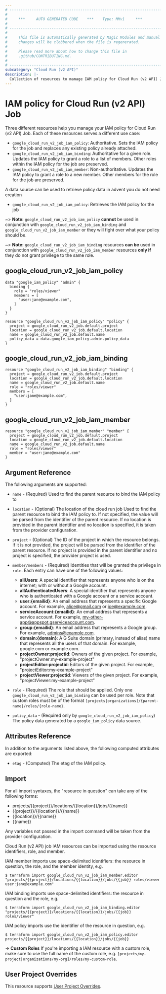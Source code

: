 ```yaml
---
# ----------------------------------------------------------------------------
#
#     ***     AUTO GENERATED CODE    ***    Type: MMv1     ***
#
# ----------------------------------------------------------------------------
#
#     This file is automatically generated by Magic Modules and manual
#     changes will be clobbered when the file is regenerated.
#
#     Please read more about how to change this file in
#     .github/CONTRIBUTING.md.
#
# ----------------------------------------------------------------------------
subcategory: "Cloud Run (v2 API)"
description: |-
  Collection of resources to manage IAM policy for Cloud Run (v2 API) Job
---
```


# IAM policy for Cloud Run (v2 API) Job
Three different resources help you manage your IAM policy for Cloud Run (v2 API) Job. Each of these resources serves a different use case:

* `google_cloud_run_v2_job_iam_policy`: Authoritative. Sets the IAM policy for the job and replaces any existing policy already attached.
* `google_cloud_run_v2_job_iam_binding`: Authoritative for a given role. Updates the IAM policy to grant a role to a list of members. Other roles within the IAM policy for the job are preserved.
* `google_cloud_run_v2_job_iam_member`: Non-authoritative. Updates the IAM policy to grant a role to a new member. Other members for the role for the job are preserved.

A data source can be used to retrieve policy data in advent you do not need creation

* `google_cloud_run_v2_job_iam_policy`: Retrieves the IAM policy for the job

~> **Note:** `google_cloud_run_v2_job_iam_policy` **cannot** be used in conjunction with `google_cloud_run_v2_job_iam_binding` and `google_cloud_run_v2_job_iam_member` or they will fight over what your policy should be.

~> **Note:** `google_cloud_run_v2_job_iam_binding` resources **can be** used in conjunction with `google_cloud_run_v2_job_iam_member` resources **only if** they do not grant privilege to the same role.



## google_cloud_run_v2_job_iam_policy

```hcl
data "google_iam_policy" "admin" {
  binding {
    role = "roles/viewer"
    members = [
      "user:jane@example.com",
    ]
  }
}

resource "google_cloud_run_v2_job_iam_policy" "policy" {
  project = google_cloud_run_v2_job.default.project
  location = google_cloud_run_v2_job.default.location
  name = google_cloud_run_v2_job.default.name
  policy_data = data.google_iam_policy.admin.policy_data
}
```

## google_cloud_run_v2_job_iam_binding

```hcl
resource "google_cloud_run_v2_job_iam_binding" "binding" {
  project = google_cloud_run_v2_job.default.project
  location = google_cloud_run_v2_job.default.location
  name = google_cloud_run_v2_job.default.name
  role = "roles/viewer"
  members = [
    "user:jane@example.com",
  ]
}
```

## google_cloud_run_v2_job_iam_member

```hcl
resource "google_cloud_run_v2_job_iam_member" "member" {
  project = google_cloud_run_v2_job.default.project
  location = google_cloud_run_v2_job.default.location
  name = google_cloud_run_v2_job.default.name
  role = "roles/viewer"
  member = "user:jane@example.com"
}
```


## Argument Reference

The following arguments are supported:

* `name` - (Required) Used to find the parent resource to bind the IAM policy to
* `location` - (Optional) The location of the cloud run job Used to find the parent resource to bind the IAM policy to. If not specified,
  the value will be parsed from the identifier of the parent resource. If no location is provided in the parent identifier and no
  location is specified, it is taken from the provider configuration.

* `project` - (Optional) The ID of the project in which the resource belongs.
    If it is not provided, the project will be parsed from the identifier of the parent resource. If no project is provided in the parent identifier and no project is specified, the provider project is used.

* `member/members` - (Required) Identities that will be granted the privilege in `role`.
  Each entry can have one of the following values:
  * **allUsers**: A special identifier that represents anyone who is on the internet; with or without a Google account.
  * **allAuthenticatedUsers**: A special identifier that represents anyone who is authenticated with a Google account or a service account.
  * **user:{emailid}**: An email address that represents a specific Google account. For example, alice@gmail.com or joe@example.com.
  * **serviceAccount:{emailid}**: An email address that represents a service account. For example, my-other-app@appspot.gserviceaccount.com.
  * **group:{emailid}**: An email address that represents a Google group. For example, admins@example.com.
  * **domain:{domain}**: A G Suite domain (primary, instead of alias) name that represents all the users of that domain. For example, google.com or example.com.
  * **projectOwner:projectid**: Owners of the given project. For example, "projectOwner:my-example-project"
  * **projectEditor:projectid**: Editors of the given project. For example, "projectEditor:my-example-project"
  * **projectViewer:projectid**: Viewers of the given project. For example, "projectViewer:my-example-project"

* `role` - (Required) The role that should be applied. Only one
    `google_cloud_run_v2_job_iam_binding` can be used per role. Note that custom roles must be of the format
    `[projects|organizations]/{parent-name}/roles/{role-name}`.

* `policy_data` - (Required only by `google_cloud_run_v2_job_iam_policy`) The policy data generated by
  a `google_iam_policy` data source.

## Attributes Reference

In addition to the arguments listed above, the following computed attributes are
exported:

* `etag` - (Computed) The etag of the IAM policy.

## Import

For all import syntaxes, the "resource in question" can take any of the following forms:

* projects/{{project}}/locations/{{location}}/jobs/{{name}}
* {{project}}/{{location}}/{{name}}
* {{location}}/{{name}}
* {{name}}

Any variables not passed in the import command will be taken from the provider configuration.

Cloud Run (v2 API) job IAM resources can be imported using the resource identifiers, role, and member.

IAM member imports use space-delimited identifiers: the resource in question, the role, and the member identity, e.g.
```
$ terraform import google_cloud_run_v2_job_iam_member.editor "projects/{{project}}/locations/{{location}}/jobs/{{job}} roles/viewer user:jane@example.com"
```

IAM binding imports use space-delimited identifiers: the resource in question and the role, e.g.
```
$ terraform import google_cloud_run_v2_job_iam_binding.editor "projects/{{project}}/locations/{{location}}/jobs/{{job}} roles/viewer"
```

IAM policy imports use the identifier of the resource in question, e.g.
```
$ terraform import google_cloud_run_v2_job_iam_policy.editor projects/{{project}}/locations/{{location}}/jobs/{{job}}
```

-> **Custom Roles** If you're importing a IAM resource with a custom role, make sure to use the
 full name of the custom role, e.g. `[projects/my-project|organizations/my-org]/roles/my-custom-role`.

## User Project Overrides

This resource supports [User Project Overrides](https://registry.terraform.io/providers/hashicorp/google/latest/docs/guides/provider_reference#user_project_override).
